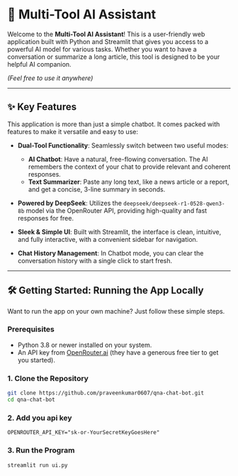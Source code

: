 # 🤖 Multi-Tool AI Assistant

Welcome to the **Multi-Tool AI Assistant**! This is a user-friendly web application built with Python and Streamlit that gives you access to a powerful AI model for various tasks. Whether you want to have a conversation or summarize a long article, this tool is designed to be your helpful AI companion.

*(Feel free to use it anywhere)*

---

## ✨ Key Features

This application is more than just a simple chatbot. It comes packed with features to make it versatile and easy to use:

- **Dual-Tool Functionality**: Seamlessly switch between two useful modes:
  - **AI Chatbot**: Have a natural, free-flowing conversation. The AI remembers the context of your chat to provide relevant and coherent responses.
  - **Text Summarizer**: Paste any long text, like a news article or a report, and get a concise, 3-line summary in seconds.

- **Powered by DeepSeek**: Utilizes the `deepseek/deepseek-r1-0528-qwen3-8b` model via the OpenRouter API, providing high-quality and fast responses for free.

- **Sleek & Simple UI**: Built with Streamlit, the interface is clean, intuitive, and fully interactive, with a convenient sidebar for navigation.

- **Chat History Management**: In Chatbot mode, you can clear the conversation history with a single click to start fresh.

---

## 🛠️ Getting Started: Running the App Locally

Want to run the app on your own machine? Just follow these simple steps.

### Prerequisites

- Python 3.8 or newer installed on your system.
- An API key from [OpenRouter.ai](https://openrouter.ai) (they have a generous free tier to get you started).

### 1. Clone the Repository

```bash
git clone https://github.com/praveenkumar0607/qna-chat-bot.git
cd qna-chat-bot
```
### 2. Add you api key

```base
OPENROUTER_API_KEY="sk-or-YourSecretKeyGoesHere"
```
### 3. Run the Program

```
streamlit run ui.py
```

